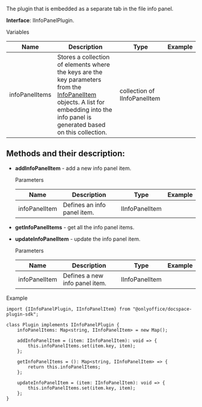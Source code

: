 The plugin that is embedded as a separate tab in the file info panel.

**Interface**: IInfoPanelPlugin.

Variables

| Name           | Description                                                                                                                                                                                                                                          | Type                         | Example |
| -------------- | ---------------------------------------------------------------------------------------------------------------------------------------------------------------------------------------------------------------------------------------------------- | ---------------------------- | ------- |
| infoPanelItems | Stores a collection of elements where the keys are the key parameters from the [InfoPanelItem](/docspace/pluginssdk/codingplugin/pluginitems/infopanelitem) objects. A list for embedding into the info panel is generated based on this collection. | collection of IInfoPanelItem |         |

## Methods and their description:

* **addInfoPanelItem** - add a new info panel item.

  Parameters

  | Name          | Description                 | Type           | Example |
  | ------------- | --------------------------- | -------------- | ------- |
  | infoPanelItem | Defines an info panel item. | IInfoPanelItem |         |

* **getInfoPanelItems** - get all the info panel items.

* **updateInfoPanelItem** - update the info panel item.

  Parameters

  | Name          | Description                    | Type           | Example |
  | ------------- | ------------------------------ | -------------- | ------- |
  | infoPanelItem | Defines a new info panel item. | IInfoPanelItem |         |

Example

```
import {IInfoPanelPlugin, IInfoPanelItem} from "@onlyoffice/docspace-plugin-sdk";

class Plugin implements IInfoPanelPlugin {
    infoPanelItems: Map<string, IInfoPanelItem> = new Map();

    addInfoPanelItem = (item: IInfoPanelItem): void => {
        this.infoPanelItems.set(item.key, item);
    };

    getInfoPanelItems = (): Map<string, IInfoPanelItem> => {
        return this.infoPanelItems;
    };

    updateInfoPanelItem = (item: IInfoPanelItem): void => {
        this.infoPanelItems.set(item.key, item);
    };
}
```
